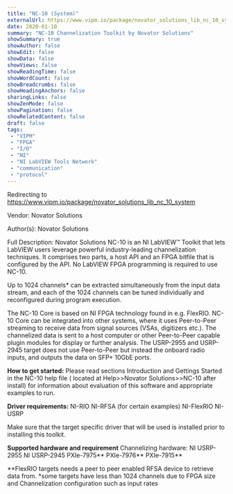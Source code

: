 ```yaml
---
title: "NC-10 (System)"
externalUrl: https://www.vipm.io/package/novator_solutions_lib_nc_10_system
date: 2020-01-10
summary: "NC-10 Channelization Toolkit by Novator Solutions"
showSummary: true
showAuthor: false
showEdit: false
showData: false
showViews: false
showReadingTime: false
showWordCount: false
showBreadcrumbs: false
showHeadingAnchors: false
sharingLinks: false
showZenMode: false
showPagination: false
showRelatedContent: false
draft: false
tags:
 - "VIPM"
 - "FPGA"
 - "I/O"
 - "NI"
 - "NI LabVIEW Tools Network"
 - "communication"
 - "protocol"
---
```


Redirecting to https://www.vipm.io/package/novator_solutions_lib_nc_10_system

Vendor: Novator Solutions

Author(s): Novator Solutions
 
Full Description:
Novator Solutions NC-10 is an NI LabVIEW™ Toolkit that lets LabVIEW users leverage powerful industry-leading channelization techniques. It comprises two parts, a host API and an FPGA bitfile that is configured by the API. No LabVIEW FPGA programming is required to use NC-10.

Up to 1024 channels* can be extracted simultaneously from the input data stream, and each of the 1024 channels can be tuned individually and reconfigured during program execution.

The NC-10 Core is based on NI FPGA technology found in e.g. FlexRIO. NC-10 Core can be integrated into other systems, where it uses Peer-to-Peer streaming to receive data from signal sources (VSAs, digitizers etc.). The channelized data is sent to a host computer or other Peer-to-Peer capable plugin modules for display or further analysis. The USRP-2955 and USRP-2945 target does not use Peer-to-Peer but instead the onboard radio inputs, and outputs the data on SFP+ 10GbE ports.

**How to get started:**
Please read sections Introduction and Gettings Started in the NC-10 help file ( located at Help>>Novator Solutions>>NC-10 after install) for information about evaluation of this software and appropriate examples to run.

**Driver requirements:**
NI-RIO
NI-RFSA (for certain examples)
NI-FlexRIO
NI-USRP

Make sure that the target specific driver that will be used is installed prior to installing this toolkit.

**Supported hardware and requirement**
Channelizing hardware:
NI USRP-2955
NI USRP-2945
PXIe-7975**
PXIe-7976**
PXIe-7915**

**FlexRIO targets needs a peer to peer enabled RFSA device to retrieve data from.
*some targets have less than 1024 channels due to FPGA size and Channelization configuration such as input rates